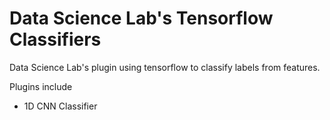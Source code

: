 # Data Science Lab's Tensorflow Classifiers
Data Science Lab's plugin using tensorflow to classify labels from features.  

Plugins include
* 1D CNN Classifier

